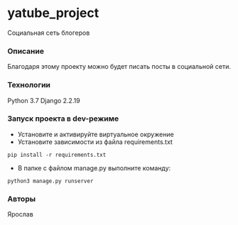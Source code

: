 # yatube_project
Социальная сеть блогеров
### Описание
Благодаря этому проекту можно будет писать посты в социальной сети.
### Технологии
Python 3.7
Django 2.2.19
### Запуск проекта в dev-режиме
- Установите и активируйте виртуальное окружение
- Установите зависимости из файла requirements.txt
```
pip install -r requirements.txt
``` 
- В папке с файлом manage.py выполните команду:
```
python3 manage.py runserver
```
### Авторы
Ярослав 